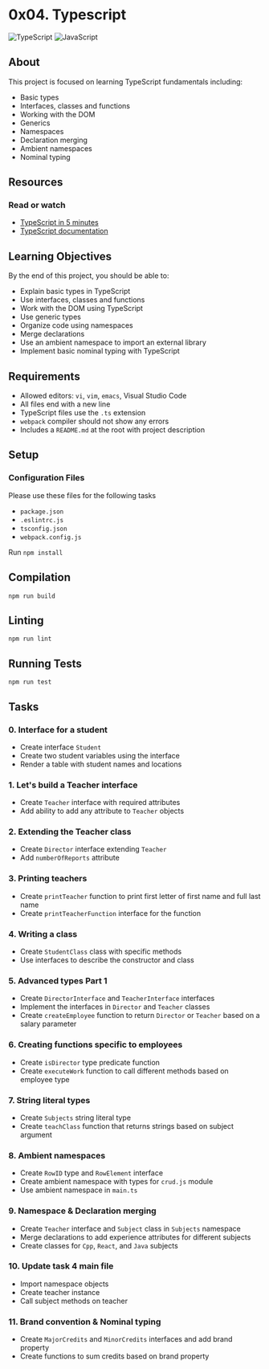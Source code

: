 # 0x04. Typescript

![TypeScript](https://img.shields.io/badge/typescript-%23007ACC.svg?style=for-the-badge&logo=typescript&logoColor=white)
![JavaScript](https://img.shields.io/badge/javascript-%23323330.svg?style=for-the-badge&logo=javascript&logoColor=%23F7DF1E)

## About

This project is focused on learning TypeScript fundamentals including:

- Basic types
- Interfaces, classes and functions
- Working with the DOM
- Generics
- Namespaces
- Declaration merging
- Ambient namespaces
- Nominal typing

## Resources

### Read or watch

- [TypeScript in 5 minutes](https://www.typescriptlang.org/docs/handbook/typescript-in-5-minutes.html) 
- [TypeScript documentation](https://www.typescriptlang.org/docs/handbook/intro.html)

## Learning Objectives

By the end of this project, you should be able to:

- Explain basic types in TypeScript
- Use interfaces, classes and functions
- Work with the DOM using TypeScript
- Use generic types
- Organize code using namespaces
- Merge declarations 
- Use an ambient namespace to import an external library
- Implement basic nominal typing with TypeScript

## Requirements

- Allowed editors: `vi`, `vim`, `emacs`, Visual Studio Code
- All files end with a new line
- TypeScript files use the `.ts` extension
- `webpack` compiler should not show any errors
- Includes a `README.md` at the root with project description

## Setup

### Configuration Files
Please use these files for the following tasks

- `package.json`
- `.eslintrc.js`
- `tsconfig.json`
- `webpack.config.js`

Run `npm install`

## Compilation

`npm run build`

## Linting

`npm run lint`

## Running Tests

`npm run test`

## Tasks

### 0. Interface for a student

- Create interface `Student` 
- Create two student variables using the interface
- Render a table with student names and locations

### 1. Let's build a Teacher interface

- Create `Teacher` interface with required attributes
- Add ability to add any attribute to `Teacher` objects

### 2. Extending the Teacher class 

- Create `Director` interface extending `Teacher` 
- Add `numberOfReports` attribute

### 3. Printing teachers

- Create `printTeacher` function to print first letter of first name and full last name
- Create `printTeacherFunction` interface for the function

### 4. Writing a class

- Create `StudentClass` class with specific methods
- Use interfaces to describe the constructor and class

### 5. Advanced types Part 1

- Create `DirectorInterface` and `TeacherInterface` interfaces
- Implement the interfaces in `Director` and `Teacher` classes
- Create `createEmployee` function to return `Director` or `Teacher` based on a salary parameter
  
### 6. Creating functions specific to employees

- Create `isDirector` type predicate function
- Create `executeWork` function to call different methods based on employee type

### 7. String literal types

- Create `Subjects` string literal type
- Create `teachClass` function that returns strings based on subject argument
  
### 8. Ambient namespaces

- Create `RowID` type and `RowElement` interface
- Create ambient namespace with types for `crud.js` module
- Use ambient namespace in `main.ts`

### 9. Namespace & Declaration merging 

- Create `Teacher` interface and `Subject` class in `Subjects` namespace
- Merge declarations to add experience attributes for different subjects
- Create classes for `Cpp`, `React`, and `Java` subjects

### 10. Update task 4 main file

- Import namespace objects 
- Create teacher instance
- Call subject methods on teacher

### 11. Brand convention & Nominal typing

- Create `MajorCredits` and `MinorCredits` interfaces and add brand property
- Create functions to sum credits based on brand property
